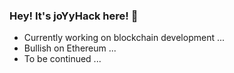 ### Hey! It's joYyHack here! 👋

- Currently working on blockchain development ...
- Bullish on Ethereum ...
- To be continued ...

